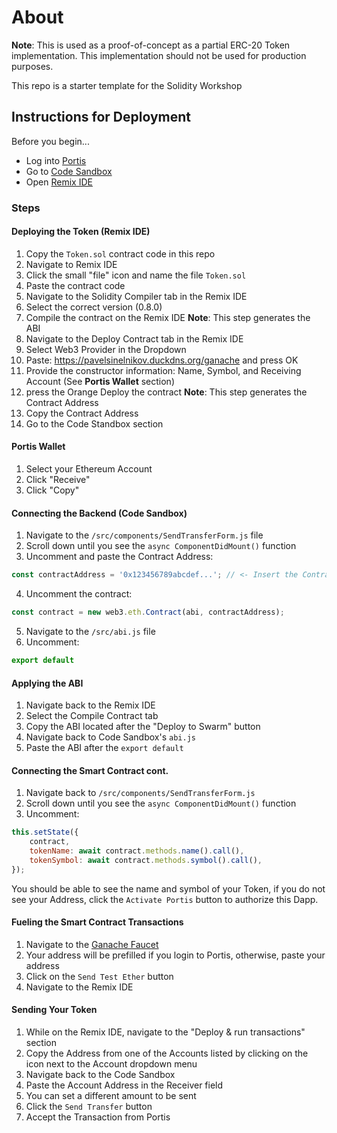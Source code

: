 # About

**Note**: This is used as a proof-of-concept as a partial ERC-20 Token implementation. This implementation should not be used for production purposes.

This repo is a starter template for the Solidity Workshop

## Instructions for Deployment

Before you begin...

- Log into [Portis](https://wallet.portis.io)
- Go to [Code Sandbox](https://codesandbox.io/s/test-dapp-yj3e6)
- Open [Remix IDE](https://remix.ethereum.org/)

### Steps

#### Deploying the Token (Remix IDE)

1. Copy the `Token.sol` contract code in this repo
2. Navigate to Remix IDE
3. Click the small "file" icon and name the file `Token.sol`
4. Paste the contract code
5. Navigate to the Solidity Compiler tab in the Remix IDE
6. Select the correct version (0.8.0)
7. Compile the contract on the Remix IDE **Note**: This step generates the ABI
8. Navigate to the Deploy Contract tab in the Remix IDE
9. Select Web3 Provider in the Dropdown
10. Paste: https://pavelsinelnikov.duckdns.org/ganache and press OK
11. Provide the constructor information: Name, Symbol, and Receiving Account (See **Portis Wallet** section)
12. press the Orange Deploy the contract **Note**: This step generates the Contract Address
13. Copy the Contract Address
14. Go to the Code Standbox section

#### Portis Wallet

1. Select your Ethereum Account
2. Click "Receive"
3. Click "Copy"

#### Connecting the Backend (Code Sandbox)

1. Navigate to the `/src/components/SendTransferForm.js` file
2. Scroll down until you see the `async ComponentDidMount()` function
3. Uncomment and paste the Contract Address:

```js
const contractAddress = '0x123456789abcdef...'; // <- Insert the Contract Address here
```

4. Uncomment the contract:

```js
const contract = new web3.eth.Contract(abi, contractAddress);
```

5. Navigate to the `/src/abi.js` file
6. Uncomment:

```js
export default
```

#### Applying the ABI

1. Navigate back to the Remix IDE
2. Select the Compile Contract tab
3. Copy the ABI located after the "Deploy to Swarm" button
4. Navigate back to Code Sandbox's `abi.js`
5. Paste the ABI after the `export default`

#### Connecting the Smart Contract cont.

1. Navigate back to `/src/components/SendTransferForm.js`
2. Scroll down until you see the `async ComponentDidMount()` function
3. Uncomment:

```jsx
this.setState({
	contract,
	tokenName: await contract.methods.name().call(),
	tokenSymbol: await contract.methods.symbol().call(),
});
```

You should be able to see the name and symbol of your Token, if you do not see your Address, click the `Activate Portis` button to authorize this Dapp.

#### Fueling the Smart Contract Transactions

1. Navigate to the [Ganache Faucet](https://pavelsinelnikov.duckdns.org/faucet)
2. Your address will be prefilled if you login to Portis, otherwise, paste your address
3. Click on the `Send Test Ether` button
4. Navigate to the Remix IDE

#### Sending Your Token

1. While on the Remix IDE, navigate to the "Deploy & run transactions" section
2. Copy the Address from one of the Accounts listed by clicking on the icon next to the Account dropdown menu
3. Navigate back to the Code Sandbox
4. Paste the Account Address in the Receiver field
5. You can set a different amount to be sent
6. Click the `Send Transfer` button
7. Accept the Transaction from Portis
